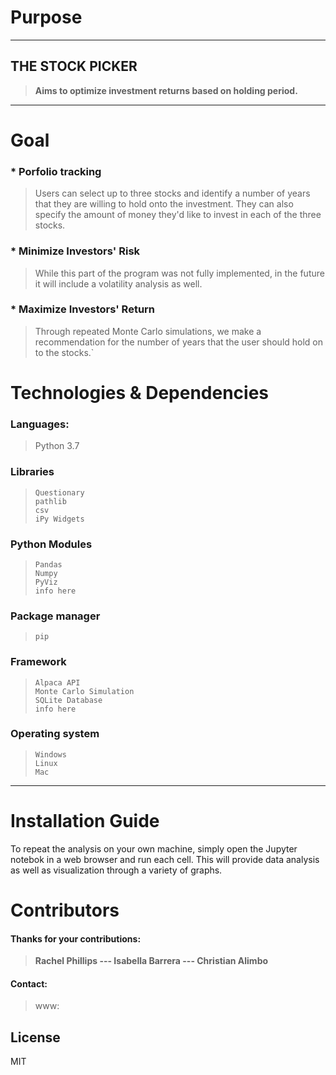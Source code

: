 # Purpose
___
## THE STOCK PICKER 
>**Aims to optimize investment returns based on holding period.**

___
# Goal
### * Porfolio tracking
> Users can select up to three stocks and identify a number of years that they are willing to hold onto the investment. They can also specify the amount of money they'd like to invest in each of the three stocks.
### * Minimize Investors' Risk
> While this part of the program was not fully implemented, in the future it will include a volatility analysis as well.
### * Maximize Investors' Return
> Through repeated Monte Carlo simulations, we make a recommendation for the number of years that the user should hold on to the stocks.`

# Technologies & Dependencies

### Languages:
> Python 3.7

### Libraries
> `Questionary` \
`pathlib` \
`csv` \
`iPy Widgets` 

### Python Modules
> `Pandas` \
`Numpy` \
`PyViz` \
`info here`

### Package manager
> `pip`

### Framework
> `Alpaca API` \
> `Monte Carlo Simulation` \
> `SQLite Database` \
> `info here`

### Operating system
> `Windows` \
> `Linux` \
> `Mac`
___

# Installation Guide

To repeat the analysis on your own machine, simply open the Jupyter notebok in a web browser and run each cell. This will provide data analysis as well as visualization through a variety of graphs.

# Contributors

#### Thanks for your contributions:
> **Rachel Phillips --- Isabella Barrera --- Christian Alimbo**

#### Contact:
>www:

## License

MIT
